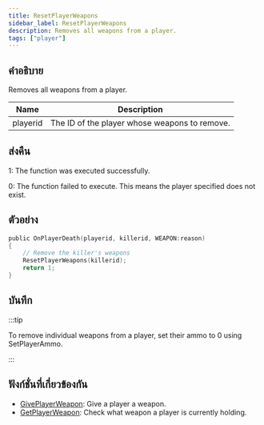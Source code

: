 ```yaml
---
title: ResetPlayerWeapons
sidebar_label: ResetPlayerWeapons
description: Removes all weapons from a player.
tags: ["player"]
---
```


## คำอธิบาย

Removes all weapons from a player.

| Name     | Description                                   |
| -------- | --------------------------------------------- |
| playerid | The ID of the player whose weapons to remove. |

## ส่งคืน

1: The function was executed successfully.

0: The function failed to execute. This means the player specified does not exist.

## ตัวอย่าง

```c
public OnPlayerDeath(playerid, killerid, WEAPON:reason)
{
    // Remove the killer's weapons
    ResetPlayerWeapons(killerid);
    return 1;
}
```

## บันทึก

:::tip

To remove individual weapons from a player, set their ammo to 0 using SetPlayerAmmo.

:::

## ฟังก์ชั่นที่เกี่ยวข้องกัน

- [GivePlayerWeapon](../functions/GivePlayerWeapon.md): Give a player a weapon.
- [GetPlayerWeapon](../functions/GetPlayerWeapon.md): Check what weapon a player is currently holding.
